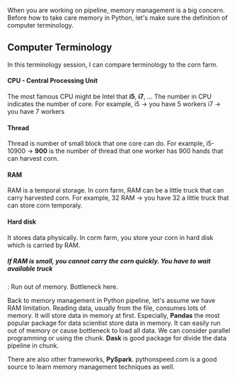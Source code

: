 When you are working on pipeline, memory management is a big concern.
Before how to take care memory in Python, let's make sure the definition of computer terminology.
## Computer Terminology
In this terminology session, I can compare terminology to the corn farm.
#### CPU - Central Processing Unit
The most famous CPU might be Intel that **i5**, **i7**, ... 
The number in CPU indicates the number of core.
For example,
i5 -> you have 5 workers
i7 -> you have 7 workers

#### Thread
Thread is number of small block that one core can do.
For example,
i5-10900 -> **900** is the number of thread that one worker has 900 hands that can harvest corn.

#### RAM
RAM is a temporal storage.
In corn farm, RAM can be a little truck that can carry harvested corn.
For example,
32 RAM -> you have 32 a little truck that can store corn temporaly.

#### Hard disk
It stores data physically.
In corm farm, you store your corn in hard disk which is carried by RAM.

##### If RAM is small, you cannot carry the corn quickly. You have to wait available truck
: Run out of memory. Bottleneck here.


Back to memory management in Python pipeline, let's assume we have RAM limitation.
Reading data, usually from the file, consumes lots of memory. It will store data in memory at first. Especially, **Pandas** the most popular package for data scientist store data in memory.
It can easily run out of memory or cause bottleneck to load all data.
We can consider parallel programming or using the chunk.
**Dask** is good package for divide the data pipeline in chunk.

There are also other frameworks, **PySpark**.
pythonspeed.com is a good source to learn memory management techniques as well.


